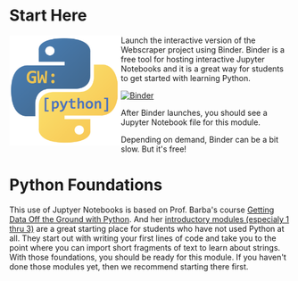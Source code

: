 # Start Here
 <img align="left" src="/images/GW-python-logo-v1.png" alt="GW Python Logo"
	title="GW Python Logo" width="200" height="198" />
Launch the interactive version of the Webscraper project using Binder. Binder is a free tool for hosting interactive Jupyter Notebooks and it is a great way for students to get started with learning Python.

[![Binder](https://mybinder.org/badge_logo.svg)](https://mybinder.org/v2/gh/gwu-libraries/python-learning-examples/master?filepath=Webscraper%2FWebScraper-v1.ipynb)

After Binder launches, you should see a Jupyter Notebook file for this module.

Depending on demand, Binder can be a bit slow. But it's free!

# Python Foundations
This use of Juptyer Notebooks is based on Prof. Barba's course [Getting Data Off the Ground with Python](https://openedx.seas.gwu.edu/courses/course-v1:GW+EngComp1+2018/about).  And her [introductory modules (especialy 1 thru 3)](https://github.com/engineersCode/EngComp1_offtheground/tree/master/notebooks_en) are a great starting place for students who have not used Python at all.  They start out with writing your first lines of code and take you to the point where you can import short fragments of text to learn about strings.  With those foundations, you should be ready for this module. If you haven't done those modules yet, then we recommend starting there first.
